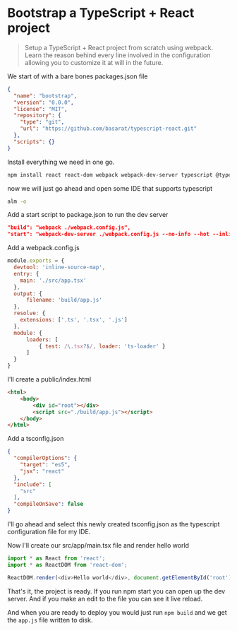 # Bootstrap a TypeScript + React  project
> Setup a TypeScript + React project from scratch using webpack. Learn the reason behind every line involved in the configuration allowing you to customize it at will in the future.

We start of with a bare bones packages.json file
```json
{
  "name": "bootstrap",
  "version": "0.0.0",
  "license": "MIT",
  "repository": {
    "type": "git",
    "url": "https://github.com/basarat/typescript-react.git"
  },
  "scripts": {}
}
```

Install everything we need in one go.
```bash
npm install react react-dom webpack webpack-dev-server typescript @types/react @types/react-dom ts-loader -S
```

now we will just go ahead and open some IDE that supports typescript

```bash
alm -o
```

Add a start script to package.json to run the dev server

```json
"build": "webpack ./webpack.config.js",
"start": "webpack-dev-server ./webpack.config.js --no-info --hot --inline --content-base ./public"
```

Add a webpack.config.js

```js
module.exports = {
  devtool: 'inline-source-map',
  entry: {
    main: './src/app.tsx'
  },
  output: {
      filename: 'build/app.js'
  },
  resolve: {
    extensions: ['.ts', '.tsx', '.js']
  },
  module: {
      loaders: [
          { test: /\.tsx?$/, loader: 'ts-loader' }
      ]
  }
}
```

I'll create a public/index.html
```html
<html>
    <body>
        <div id="root"></div>
        <script src="./build/app.js"></script>
    </body>
</html>
```

Add a tsconfig.json

```json
{
  "compilerOptions": {
    "target": "es5",
    "jsx": "react"
  },
  "include": [
    "src"
  ],
  "compileOnSave": false
}
```
I'll go ahead and select this newly created tsconfig.json as the typescript configuration file for my IDE.

Now I'll create our src/app/main.tsx file and render hello world
```js
import * as React from 'react';
import * as ReactDOM from 'react-dom';

ReactDOM.render(<div>Hello world</div>, document.getElementById('root'));
```

That's it, the project is ready. If you run npm start you can open up the dev server. And if you make an edit to the file you can see it live reload.

And when you are ready to deploy you would just run `npm build` and we get the `app.js` file written to disk.


